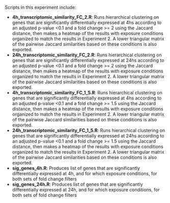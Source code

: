 Scripts in this experiment include:

- **4h_transcriptomic_similarity_FC_2.R**: Runs hierarchical clustering on genes that are significantly differentially expressed at 4hs according to an adjusted p-value <0.1 and a fold change >= 2 using the Jaccard distance, then makes a heatmap of the results with exposure conditions organized to match the results in Experiment 2. A lower triangular matrix of the pairwise Jaccard similarities based on these conditions is also exported.
- **24h_transcriptomic_similarity_FC_2.R**: Runs hierarchical clustering on genes that are significantly differentially expressed at 24hs according to an adjusted p-value <0.1 and a fold change >= 2 using the Jaccard distance, then makes a heatmap of the results with exposure conditions organized to match the results in Experiment 2. A lower triangular matrix of the pairwise Jaccard similarities based on these conditions is also exported.
- **4h_transcriptomic_similarity_FC_1_5.R**: Runs hierarchical clustering on genes that are significantly differentially expressed at 4hs according to an adjusted p-value <0.1 and a fold change >= 1.5 using the Jaccard distance, then makes a heatmap of the results with exposure conditions organized to match the results in Experiment 2. A lower triangular matrix of the pairwise Jaccard similarities based on these conditions is also exported.
- **24h_transcriptomic_similarity_FC_1_5.R**: Runs hierarchical clustering on genes that are significantly differentially expressed at 24hs according to an adjusted p-value <0.1 and a fold change >= 1.5 using the Jaccard distance, then makes a heatmap of the results with exposure conditions organized to match the results in Experiment 2. A lower triangular matrix of the pairwise Jaccard similarities based on these conditions is also exported.
- **sig_genes_4h.R**: Produces list of genes that are significantly differentially expressed at 4h, and for which exposure conditions, for both sets of fold change filters 
- **sig_genes_24h.R**: Produces list of genes that are significantly differentially expressed at 24h, and for which exposure conditions, for both sets of fold change filters
